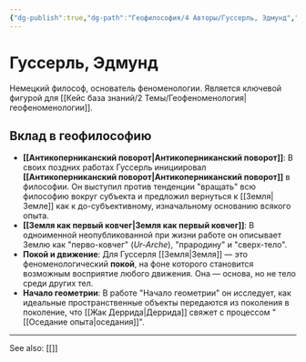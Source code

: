 ```yaml
---
{"dg-publish":true,"dg-path":"Геофилософия/4 Авторы/Гуссерль, Эдмунд","permalink":"/geofilosofiya/4-avtory/gusserl-edmund/"}
---
```


# Гуссерль, Эдмунд

Немецкий философ, основатель феноменологии. Является ключевой фигурой для [[Кейс база знаний/2 Темы/Геофеноменология\|геофеноменологии]].

## Вклад в геофилософию
- **[[Антикоперниканский поворот\|Антикоперниканский поворот]]**: В своих поздних работах Гуссерль инициировал **[[Антикоперниканский поворот\|Антикоперниканский поворот]]** в философии. Он выступил против тенденции "вращать" всю философию вокруг субъекта и предложил вернуться к [[Земля\|Земле]] как к до-субъективному, изначальному основанию всякого опыта.
- **[[Земля как первый ковчег\|Земля как первый ковчег]]**: В одноименной неопубликованной при жизни работе он описывает Землю как "перво-ковчег" (*Ur-Arche*), "прародину" и "сверх-тело".
- **Покой и движение**: Для Гуссерля [[Земля\|Земля]] — это феноменологический **покой**, на фоне которого становится возможным восприятие любого движения. Она — основа, но не тело среди других тел.
- **Начало геометрии**: В работе "Начало геометрии" он исследует, как идеальные пространственные объекты передаются из поколения в поколение, что [[Жак Деррида\|Деррида]] свяжет с процессом "[[Оседание опыта\|оседания]]".






---
See also:
[[]]
